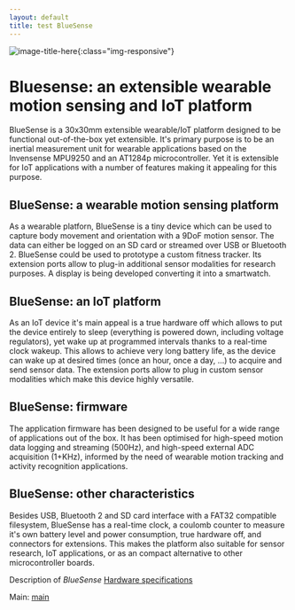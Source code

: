 ```yaml
---
layout: default
title: test BlueSense
---
```


![image-title-here](/assets/img/logo.png){:class="img-responsive"}


# Bluesense: an extensible wearable motion sensing and IoT platform
BlueSense is a 30x30mm extensible wearable/IoT platform designed to be functional out-of-the-box yet extensible. 
It's primary purpose is to be an inertial measurement unit for wearable applications based on the Invensense MPU9250 and an AT1284p microcontroller. 
Yet it is extensible for IoT applications with a number of features making it appealing for this purpose.

## BlueSense: a wearable motion sensing platform
As a wearable platforn, BlueSense is a tiny device which can be used to capture body movement and orientation with a 9DoF motion sensor. The data can either be logged on an SD card or streamed over USB or Bluetooth 2. BlueSense could be used to prototype a custom fitness tracker. Its extension ports allow to plug-in additional sensor modalities for research purposes. A display is being developed converting it into a smartwatch. 

## BlueSense: an IoT platform
As an IoT device it's main appeal is a true hardware off which allows to put the device entirely to sleep (everything is powered down, including voltage regulators), yet wake up at programmed intervals thanks to a real-time clock wakeup. This allows to achieve very long battery life, as the device can wake up at desired times (once an hour, once a day, ...) to acquire and send sensor data. The extension ports allow to plug in custom sensor modalities which make this device highly versatile.

## BlueSense: firmware
The application firmware has been designed to be useful for a wide range of applications out of the box. It has been optimised for high-speed motion data logging and streaming (500Hz), and high-speed external ADC acquisition (1+KHz), informed by the need of wearable motion tracking and activity recognition applications. 

## BlueSense: other characteristics
Besides USB, Bluetooth 2 and SD card interface with a FAT32 compatible filesystem, BlueSense has a real-time clock, a coulomb counter to measure it's own battery level and power consumption, true hardware off, and connectors for extensions. This makes the platform also suitable for sensor research, IoT applications, or as an compact alternative to other microcontroller boards.



<p>Description of <em>BlueSense</em> <a href="hardware">Hardware specifications</a></p>

<p>Main: <a href="main">main</a></p>
